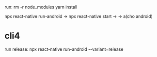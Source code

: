 run:
rm -r node_modules
yarn install 

npx react-native run-android ->
npx react-native start ->
-> a(cho android)
# cli4

run release: npx react-native run-android --variant=release